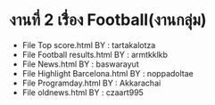 # งานที่ 2 เรื่่อง Football(งานกลุ่ม)

- File Top score.html  BY : tartakalotza
- File Football results.html  BY : armtkklkb
- File News.html BY : baswarayut
- File Highlight Barcelona.html BY : noppadoltae
- File Programday.html BY : Akkarachai
- File oldnews.html BY : czaart995
